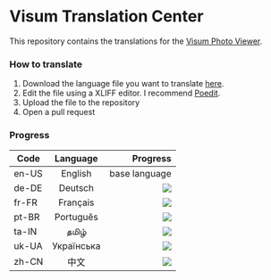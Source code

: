 # Visum Translation Center

This repository contains the translations for the [Visum Photo Viewer](https://visum.luandersonn.com).

### How to translate
1. Download the language file you want to translate [here](files/).
2. Edit the file using a XLIFF editor. I recommend [Poedit](https://poedit.net/).
3. Upload the file to the repository
4. Open a pull request

### Progress
| Code  | Language | Progress |
|------ |:--------:|-----:|
| en-US | English | base language |
| de-DE | Deutsch | ![](https://us-central1-progress-markdown.cloudfunctions.net/progress/53)
| fr-FR | Français | ![](https://us-central1-progress-markdown.cloudfunctions.net/progress/53)
| pt-BR | Português | ![](https://us-central1-progress-markdown.cloudfunctions.net/progress/100) |
| ta-IN | தமிழ் | ![](https://us-central1-progress-markdown.cloudfunctions.net/progress/40) |
| uk-UA | Українська | ![](https://us-central1-progress-markdown.cloudfunctions.net/progress/98) |
| zh-CN | 中文 | ![](https://us-central1-progress-markdown.cloudfunctions.net/progress/86) |

